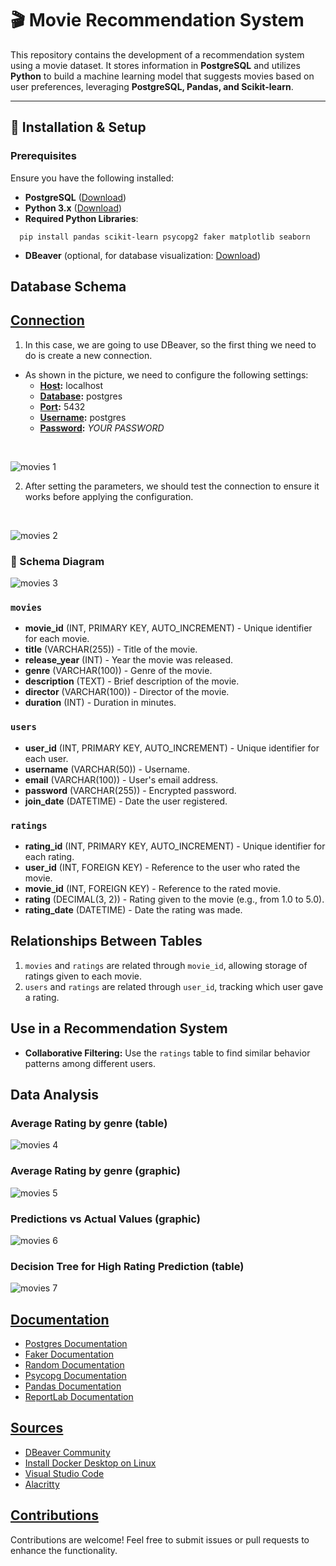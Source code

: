 # 🎬 Movie Recommendation System  

This repository contains the development of a recommendation system using a movie dataset. It stores information in **PostgreSQL** and utilizes **Python** to build a machine learning model that suggests movies based on user preferences, leveraging **PostgreSQL, Pandas, and Scikit-learn**.  

---

## 🚀 Installation & Setup  

### Prerequisites  
Ensure you have the following installed:  
- **PostgreSQL** ([Download](https://www.postgresql.org/download/))  
- **Python 3.x** ([Download](https://www.python.org/downloads/))  
- **Required Python Libraries**:  

```
  pip install pandas scikit-learn psycopg2 faker matplotlib seaborn
```

- **DBeaver** (optional, for database visualization: [Download](https://dbeaver.io/download/))

## Database Schema

## <u>Connection</u>

1. In this case, we are going to use DBeaver, so the first thing we need to do is create a new connection.
- As shown in the picture, we need to configure the following settings:
    - **<u>Host</u>:** localhost
    - **<u>Database</u>:** postgres
    - **<u>Port</u>:** 5432
    - **<u>Username</u>:** postgres
    - **<u>Password</u>:** _YOUR PASSWORD_
<br>

![movies 1](./images/pic4.png)

2. After setting the parameters, we should test the connection to ensure it works before applying the configuration.

<br>

![movies 2](./images/pic5.jpg)

### 📌 Schema Diagram 

![movies 3](./images/pic3.png)

### `movies`
- **movie_id** (INT, PRIMARY KEY, AUTO_INCREMENT) - Unique identifier for each movie.
- **title** (VARCHAR(255)) - Title of the movie.
- **release_year** (INT) - Year the movie was released.
- **genre** (VARCHAR(100)) - Genre of the movie.
- **description** (TEXT) - Brief description of the movie.
- **director** (VARCHAR(100)) - Director of the movie.
- **duration** (INT) - Duration in minutes.
### `users`
- **user_id** (INT, PRIMARY KEY, AUTO_INCREMENT) - Unique identifier for each user.
- **username** (VARCHAR(50)) - Username.
- **email** (VARCHAR(100)) - User's email address.
- **password** (VARCHAR(255)) - Encrypted password.
- **join_date** (DATETIME) - Date the user registered.
### `ratings`
- **rating_id** (INT, PRIMARY KEY, AUTO_INCREMENT) - Unique identifier for each rating.
- **user_id** (INT, FOREIGN KEY) - Reference to the user who rated the movie.
- **movie_id** (INT, FOREIGN KEY) - Reference to the rated movie.
- **rating** (DECIMAL(3, 2)) - Rating given to the movie (e.g., from 1.0 to 5.0).
- **rating_date** (DATETIME) - Date the rating was made.

## Relationships Between Tables
1. `movies` and `ratings` are related through `movie_id`, allowing storage of ratings given to each movie.
2. `users` and `ratings` are related through `user_id`, tracking which user gave a rating.

## Use in a Recommendation System
- **Collaborative Filtering:** Use the `ratings` table to find similar behavior patterns among different users.

## Data Analysis
### Average Rating by genre (table)
![movies 4](./images/pic6.png)
### Average Rating by genre (graphic)
![movies 5](./images/pic7.png)
### Predictions vs Actual Values (graphic)
![movies 6](./images/pic8.png)
### Decision Tree for High Rating Prediction (table)
![movies 7](./images/pic9.png)

## <u>Documentation</u>

- [Postgres Documentation](https://www.postgresql.org/docs/)
- [Faker Documentation](https://faker.readthedocs.io/en/master/)
- [Random Documentation](https://docs.python.org/3/library/random.html)
- [Psycopg Documentation](https://www.psycopg.org/docs/)
- [Pandas Documentation](https://pandas.pydata.org/docs/)
- [ReportLab Documentation](https://www.reportlab.com/docs/reportlab-userguide.pdf)

## <u>Sources</u>

- [DBeaver Community](https://dbeaver.io/download/)
- [Install Docker Desktop on Linux](https://docs.docker.com/desktop/setup/install/linux/)
- [Visual Studio Code](https://code.visualstudio.com/download)
- [Alacritty](https://github.com/alacritty/alacritty)

## <u>Contributions</u>

Contributions are welcome! Feel free to submit issues or pull requests to enhance the functionality.